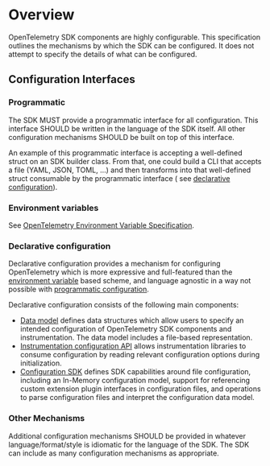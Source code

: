 <!--- Hugo front matter used to generate the website version of this page:
path_base_for_github_subdir:
  from: tmp/otel/specification/configuration/_index.md
  to: configuration/README.md
--->

# Overview

OpenTelemetry SDK components are highly configurable. This specification
outlines the mechanisms by which the SDK can be configured. It does not attempt
to specify the details of what can be configured.

## Configuration Interfaces

### Programmatic

The SDK MUST provide a programmatic interface for all configuration.
This interface SHOULD be written in the language of the SDK itself.
All other configuration mechanisms SHOULD be built on top of this interface.

An example of this programmatic interface is accepting a well-defined
struct on an SDK builder class. From that, one could build a CLI that accepts a
file (YAML, JSON, TOML, ...) and then transforms into that well-defined struct
consumable by the programmatic interface (
see [declarative configuration](#declarative-configuration)).

### Environment variables

See [OpenTelemetry Environment Variable Specification](./sdk-environment-variables.md).

### Declarative configuration

Declarative configuration provides a mechanism for configuring OpenTelemetry
which is more expressive and full-featured than
the [environment variable](#environment-variables) based scheme, and language
agnostic in a way not possible with [programmatic configuration](#programmatic).

Declarative configuration consists of the following main components:

* [Data model](./data-model.md) defines data structures which allow users to
  specify an intended configuration of OpenTelemetry SDK components and
  instrumentation. The data model includes a file-based representation.
* [Instrumentation configuration API](./api.md) allows
  instrumentation libraries to consume configuration by reading relevant
  configuration options during initialization.
* [Configuration SDK](./sdk.md) defines SDK capabilities around file
  configuration, including an In-Memory configuration model, support for
  referencing custom extension plugin interfaces in configuration files, and
  operations to parse configuration files and interpret the configuration data
  model.

### Other Mechanisms

Additional configuration mechanisms SHOULD be provided in whatever
language/format/style is idiomatic for the language of the SDK. The
SDK can include as many configuration mechanisms as appropriate.
